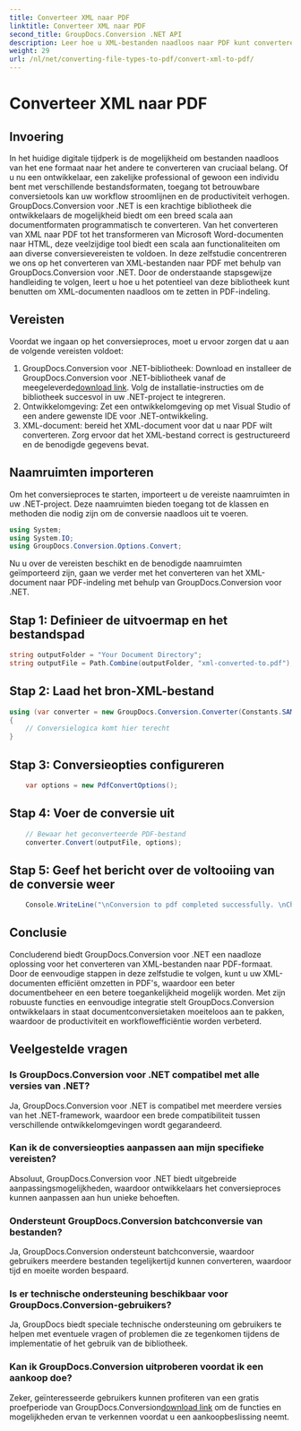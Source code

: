 ```yaml
---
title: Converteer XML naar PDF
linktitle: Converteer XML naar PDF
second_title: GroupDocs.Conversion .NET API
description: Leer hoe u XML-bestanden naadloos naar PDF kunt converteren met GroupDocs.Conversion voor .NET. Verbeter de efficiëntie van uw documentbeheer.
weight: 29
url: /nl/net/converting-file-types-to-pdf/convert-xml-to-pdf/
---
```


# Converteer XML naar PDF

## Invoering
In het huidige digitale tijdperk is de mogelijkheid om bestanden naadloos van het ene formaat naar het andere te converteren van cruciaal belang. Of u nu een ontwikkelaar, een zakelijke professional of gewoon een individu bent met verschillende bestandsformaten, toegang tot betrouwbare conversietools kan uw workflow stroomlijnen en de productiviteit verhogen.
GroupDocs.Conversion voor .NET is een krachtige bibliotheek die ontwikkelaars de mogelijkheid biedt om een breed scala aan documentformaten programmatisch te converteren. Van het converteren van XML naar PDF tot het transformeren van Microsoft Word-documenten naar HTML, deze veelzijdige tool biedt een scala aan functionaliteiten om aan diverse conversievereisten te voldoen.
In deze zelfstudie concentreren we ons op het converteren van XML-bestanden naar PDF met behulp van GroupDocs.Conversion voor .NET. Door de onderstaande stapsgewijze handleiding te volgen, leert u hoe u het potentieel van deze bibliotheek kunt benutten om XML-documenten naadloos om te zetten in PDF-indeling.
## Vereisten
Voordat we ingaan op het conversieproces, moet u ervoor zorgen dat u aan de volgende vereisten voldoet:
1.  GroupDocs.Conversion voor .NET-bibliotheek: Download en installeer de GroupDocs.Conversion voor .NET-bibliotheek vanaf de meegeleverde[download link](https://releases.groupdocs.com/conversion/net/). Volg de installatie-instructies om de bibliotheek succesvol in uw .NET-project te integreren.
2. Ontwikkelomgeving: Zet een ontwikkelomgeving op met Visual Studio of een andere gewenste IDE voor .NET-ontwikkeling.
3. XML-document: bereid het XML-document voor dat u naar PDF wilt converteren. Zorg ervoor dat het XML-bestand correct is gestructureerd en de benodigde gegevens bevat.

## Naamruimten importeren
Om het conversieproces te starten, importeert u de vereiste naamruimten in uw .NET-project. Deze naamruimten bieden toegang tot de klassen en methoden die nodig zijn om de conversie naadloos uit te voeren.

```csharp
using System;
using System.IO;
using GroupDocs.Conversion.Options.Convert;
```

Nu u over de vereisten beschikt en de benodigde naamruimten geïmporteerd zijn, gaan we verder met het converteren van het XML-document naar PDF-indeling met behulp van GroupDocs.Conversion voor .NET.
## Stap 1: Definieer de uitvoermap en het bestandspad
```csharp
string outputFolder = "Your Document Directory";
string outputFile = Path.Combine(outputFolder, "xml-converted-to.pdf");
```
## Stap 2: Laad het bron-XML-bestand
```csharp
using (var converter = new GroupDocs.Conversion.Converter(Constants.SAMPLE_XML))
{
	// Conversielogica komt hier terecht
}
```
## Stap 3: Conversieopties configureren
```csharp
	var options = new PdfConvertOptions();
```
## Stap 4: Voer de conversie uit
```csharp
	// Bewaar het geconverteerde PDF-bestand
	converter.Convert(outputFile, options);
```
## Stap 5: Geef het bericht over de voltooiing van de conversie weer
```csharp
	Console.WriteLine("\nConversion to pdf completed successfully. \nCheck output in {0}", outputFolder);
```

## Conclusie
Concluderend biedt GroupDocs.Conversion voor .NET een naadloze oplossing voor het converteren van XML-bestanden naar PDF-formaat. Door de eenvoudige stappen in deze zelfstudie te volgen, kunt u uw XML-documenten efficiënt omzetten in PDF's, waardoor een beter documentbeheer en een betere toegankelijkheid mogelijk worden.
Met zijn robuuste functies en eenvoudige integratie stelt GroupDocs.Conversion ontwikkelaars in staat documentconversietaken moeiteloos aan te pakken, waardoor de productiviteit en workflowefficiëntie worden verbeterd.
## Veelgestelde vragen
### Is GroupDocs.Conversion voor .NET compatibel met alle versies van .NET?
Ja, GroupDocs.Conversion voor .NET is compatibel met meerdere versies van het .NET-framework, waardoor een brede compatibiliteit tussen verschillende ontwikkelomgevingen wordt gegarandeerd.
### Kan ik de conversieopties aanpassen aan mijn specifieke vereisten?
Absoluut, GroupDocs.Conversion voor .NET biedt uitgebreide aanpassingsmogelijkheden, waardoor ontwikkelaars het conversieproces kunnen aanpassen aan hun unieke behoeften.
### Ondersteunt GroupDocs.Conversion batchconversie van bestanden?
Ja, GroupDocs.Conversion ondersteunt batchconversie, waardoor gebruikers meerdere bestanden tegelijkertijd kunnen converteren, waardoor tijd en moeite worden bespaard.
### Is er technische ondersteuning beschikbaar voor GroupDocs.Conversion-gebruikers?
Ja, GroupDocs biedt speciale technische ondersteuning om gebruikers te helpen met eventuele vragen of problemen die ze tegenkomen tijdens de implementatie of het gebruik van de bibliotheek.
### Kan ik GroupDocs.Conversion uitproberen voordat ik een aankoop doe?
 Zeker, geïnteresseerde gebruikers kunnen profiteren van een gratis proefperiode van GroupDocs.Conversion[download link](https://releases.groupdocs.com/conversion/net/) om de functies en mogelijkheden ervan te verkennen voordat u een aankoopbeslissing neemt.